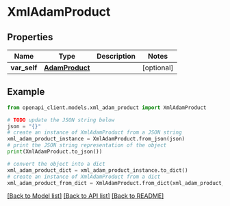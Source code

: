 # XmlAdamProduct


## Properties

Name | Type | Description | Notes
------------ | ------------- | ------------- | -------------
**var_self** | [**AdamProduct**](AdamProduct.md) |  | [optional] 

## Example

```python
from openapi_client.models.xml_adam_product import XmlAdamProduct

# TODO update the JSON string below
json = "{}"
# create an instance of XmlAdamProduct from a JSON string
xml_adam_product_instance = XmlAdamProduct.from_json(json)
# print the JSON string representation of the object
print(XmlAdamProduct.to_json())

# convert the object into a dict
xml_adam_product_dict = xml_adam_product_instance.to_dict()
# create an instance of XmlAdamProduct from a dict
xml_adam_product_from_dict = XmlAdamProduct.from_dict(xml_adam_product_dict)
```
[[Back to Model list]](../README.md#documentation-for-models) [[Back to API list]](../README.md#documentation-for-api-endpoints) [[Back to README]](../README.md)


